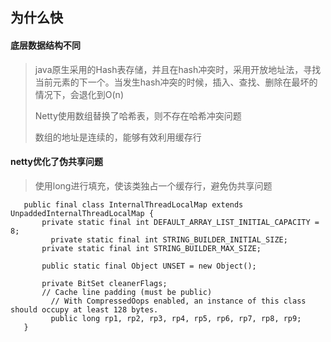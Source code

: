 ## 为什么快

#### 底层数据结构不同

> java原生采用的Hash表存储，并且在hash冲突时，采用开放地址法，寻找当前元素的下一个。当发生hash冲突的时候，插入、查找、删除在最坏的情况下，会退化到O(n)
>
> Netty使用数组替换了哈希表，则不存在哈希冲突问题
>
> 数组的地址是连续的，能够有效利用缓存行

#### netty优化了伪共享问题

> 使用long进行填充，使该类独占一个缓存行，避免伪共享问题

```
   public final class InternalThreadLocalMap extends UnpaddedInternalThreadLocalMap {
       private static final int DEFAULT_ARRAY_LIST_INITIAL_CAPACITY = 8;
    	 private static final int STRING_BUILDER_INITIAL_SIZE;
       private static final int STRING_BUILDER_MAX_SIZE;

       public static final Object UNSET = new Object();

       private BitSet cleanerFlags;
   	   // Cache line padding (must be public)
    	 // With CompressedOops enabled, an instance of this class should occupy at least 128 bytes.
   		 public long rp1, rp2, rp3, rp4, rp5, rp6, rp7, rp8, rp9;
   }

```



